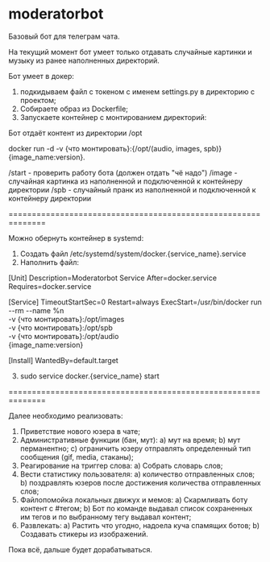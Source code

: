 # moderatorbot
Базовый бот для телеграм чата.

На текущий момент бот умеет только отдавать случайные картинки и музыку из ранее наполненных директорий.

Бот умеет в докер:
1) подкидываем файл с токеном с именем settings.py в директорию с проектом;
2) Собираете образ из Dockerfile;
3) Запускаете контейнер с монтированием директорий:

Бот отдаёт контент из директории /opt

docker run -d -v {что монтировать}:{/opt/(audio, images, spb)} {image_name:version}.

/start - проверить работу бота (должен отдать "чё надо")
/image - случайная картинка из наполненной и подключенной к контейнеру директории
/spb   - случайный пранк из наполненной и подключенной к контейнеру директории

==============================================================

Можно обернуть контейнер в systemd:

1. Создать файл /etc/systemd/system/docker.{service_name}.service
2. Наполнить файл:

[Unit]
Description=Moderatorbot Service
After=docker.service
Requires=docker.service

[Service]
TimeoutStartSec=0
Restart=always
ExecStart=/usr/bin/docker run --rm --name %n \
    -v {что монтировать}:/opt/images \
    -v {что монтировать}:/opt/spb \
    -v {что монтировать}:/opt/audio \
    {image_name:version}

[Install]
WantedBy=default.target

3. sudo service docker.{service_name} start

==============================================================

Далее необходимо реализовать:

1) Приветствие нового юзера в чате;
2) Административные функции (бан, мут):
    a) мут на время;
    b) мут перманентно;
    c) ограничить юзеру отправлять определенный тип сообщения (gif, media, стаканы);
3) Реагирование на триггер слова:
    a) Собрать словарь слов;
4) Вести статистику пользователя:
    a) количество отправленных слов;
    b) поздравлять юзеров после достижения количества отправленных слов;
5) Файлопомойка локальных движух и мемов:
    a) Скармливать боту контент с #тегом; 
    b) Бот по команде выдавал список сохраненных им тегов и по выбранному тегу выдавал контент;
6) Развлекать:
    a) Растить что угодно, надоела куча спамящих ботов;
    b) Создавать стикеры из изображений.

Пока всё, дальше будет дорабатываться.
